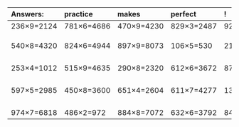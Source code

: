 | Answers: | practice | makes | perfect | ! |
| :--- | :--- | :--- | :--- | :--- |
| 236×9=2124 | 781×6=4686 | 470×9=4230 | 829×3=2487 | 925×8=7400 | 
|   |   |   |   |   | 
|   |   |   |   |   | 
|   |   |   |   |   | 
| 540×8=4320 | 824×6=4944 | 897×9=8073 | 106×5=530 | 215×6=1290 | 
|   |   |   |   |   | 
|   |   |   |   |   | 
|   |   |   |   |   | 
|   |   |   |   |   | 
| 253×4=1012 | 515×9=4635 | 290×8=2320 | 612×6=3672 | 870×7=6090 | 
|   |   |   |   |   | 
|   |   |   |   |   | 
|   |   |   |   |   | 
|   |   |   |   |   | 
| 597×5=2985 | 450×8=3600 | 651×4=2604 | 611×7=4277 | 131×4=524 | 
|   |   |   |   |   | 
|   |   |   |   |   | 
|   |   |   |   |   | 
|   |   |   |   |   | 
| 974×7=6818 | 486×2=972 | 884×8=7072 | 632×6=3792 | 841×4=3364 | 
